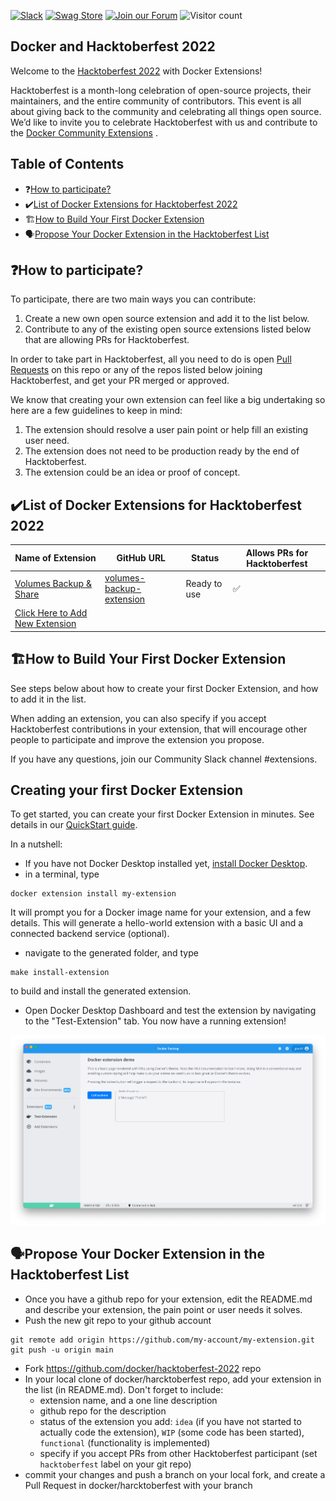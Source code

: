 [![Slack](https://img.shields.io/badge/slack-chat-green.svg)](https://dockercommunity.slack.com/) 
[![Swag Store](https://img.shields.io/badge/-Swag%20Store-orange)](https://stores.kotisdesign.com/docker)
[![Join our Forum](https://img.shields.io/badge/-Join%20our%20Forum-blue)](https://forums.docker.com/t/about-the-hacktoberfest-category/129061)
![Visitor count](https://shields-io-visitor-counter.herokuapp.com/badge?page=docker.hacktoberfest-2022)


## Docker and Hacktoberfest 2022

Welcome to the [Hacktoberfest 2022](https://hacktoberfest.digitalocean.com/) with Docker Extensions!

Hacktoberfest is a month-long celebration of open-source projects, their maintainers, and the entire community of contributors. This event is all about giving back to the community and celebrating all things open source. We’d like to invite you to celebrate Hacktoberfest with us and contribute to the [Docker Community Extensions](https://www.docker.com/products/extensions/) .


## Table of Contents

- ❓[How to participate?](#how-to-participate)
- ✔️[List of Docker Extensions for Hacktoberfest 2022](#list-of-docker-extensions-for-hacktoberfest-2022)
- 🏗️[How to Build Your First Docker Extension](#how-to-build-your-first-docker-extension)
- 🗣️[Propose Your Docker Extension in the Hacktoberfest List](#propose-your-docker-extension-in-the-hacktoberfest-list)


## ❓How to participate?

To participate, there are two main ways you can contribute:

1. Create a new own open source extension and add it to the list below.
2. Contribute to any of the existing open source extensions listed below that are allowing PRs for Hacktoberfest.

In order to take part in Hacktoberfest, all you need to do is open [Pull Requests](https://github.com/docker/hacktoberfest-2022/pulls) on this repo or any of the repos listed below joining Hacktoberfest, and get your PR merged or approved.

We know that creating your own extension can feel like a big undertaking so here are a few guidelines to keep in mind:

1. The extension should resolve a user pain point or help fill an existing user need.
2. The extension does not need to be production ready by the end of Hacktoberfest.
3. The extension could be an idea or proof of concept.

## ✔️List of Docker Extensions for Hacktoberfest 2022

| Name of Extension                        | GitHub URL                                                                    | Status       | Allows PRs for Hacktoberfest |
| -------------------------------- | ------------------------------------------------------------------------------ | ------------ | ---------------------------- |
| [Volumes Backup & Share](https://hub.docker.com/extensions/docker/volumes-backup-extension)                  | [volumes-backup-extension](https://github.com/docker/volumes-backup-extension) | Ready to use | ✅                           |
| [Click Here to Add New Extension](https://github.com/docker/hacktoberfest-2022/pulls) |                                                                                |              |                              |


## 🏗️How to Build Your First Docker Extension

See steps below about how to create your first Docker Extension, and how to add it in the list.

When adding an extension, you can also specify if you accept Hacktoberfest contributions in your extension, that will encourage other people to participate and improve the extension you propose.

If you have any questions, join our Community Slack channel #extensions.


## Creating your first Docker Extension

To get started, you can create your first Docker Extension in minutes. See details in our [QuickStart guide](https://docs.docker.com/desktop/extensions-sdk/quickstart/).

In a nutshell:

- If you have not Docker Desktop installed yet, [install Docker Desktop](https://www.docker.com/products/docker-desktop/).
- in a terminal, type 

```
docker extension install my-extension
```

It will prompt you for a Docker image name for your extension, and a few details. This will generate a hello-world extension with a basic UI and a connected backend service (optional).
- navigate to the generated folder, and type 

```
make install-extension
``` 

to build and install the generated extension.

- Open Docker Desktop Dashboard and test the extension by navigating to the "Test-Extension" tab. You now have a running extension!

![First extension](images/init-extension-screenshot.png)

## 🗣️Propose Your Docker Extension in the Hacktoberfest List

- Once you have a github repo for your extension, edit the README.md and describe your extension, the pain point or user needs it solves.
- Push the new git repo to your github account

```
git remote add origin https://github.com/my-account/my-extension.git
git push -u origin main
```

- Fork https://github.com/docker/hacktoberfest-2022 repo
- In your local clone of docker/harcktoberfest repo, add your extension in the list (in README.md). Don't forget to include:
  - extension name, and a one line description
  - github repo for the description
  - status of the extension you add: `idea` (if you have not started to actually code the extension), `WIP` (some code has been started), `functional` (functionality is implemented)
  - specify if you accept PRs from other Hacktoberfest participant (set `hacktoberfest` label on your git repo)
- commit your changes and push a branch on your local fork, and create a Pull Request in docker/harcktoberfest with your branch
